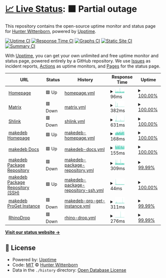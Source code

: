# [📈 Live Status](https://hwittenborn.github.io/status): <!--live status--> **🟧 Partial outage**

This repository contains the open-source uptime monitor and status page for [Hunter Wittenborn](https://hunterwittenborn.com), powered by [Upptime](https://github.com/upptime/upptime).

[![Uptime CI](https://github.com/hwittenborn/status/workflows/Uptime%20CI/badge.svg)](https://github.com/hwittenborn/status/actions?query=workflow%3A%22Uptime+CI%22)
[![Response Time CI](https://github.com/hwittenborn/status/workflows/Response%20Time%20CI/badge.svg)](https://github.com/hwittenborn/status/actions?query=workflow%3A%22Response+Time+CI%22)
[![Graphs CI](https://github.com/hwittenborn/status/workflows/Graphs%20CI/badge.svg)](https://github.com/hwittenborn/status/actions?query=workflow%3A%22Graphs+CI%22)
[![Static Site CI](https://github.com/hwittenborn/status/workflows/Static%20Site%20CI/badge.svg)](https://github.com/hwittenborn/status/actions?query=workflow%3A%22Static+Site+CI%22)
[![Summary CI](https://github.com/hwittenborn/status/workflows/Summary%20CI/badge.svg)](https://github.com/hwittenborn/status/actions?query=workflow%3A%22Summary+CI%22)

With [Upptime](https://upptime.js.org), you can get your own unlimited and free uptime monitor and status page, powered entirely by a GitHub repository. We use [Issues](https://github.com/hwittenborn/status/issues) as incident reports, [Actions](https://github.com/hwittenborn/status/actions) as uptime monitors, and [Pages](https://hwittenborn.github.io/status) for the status page.

<!--start: status pages-->
<!-- This summary is generated by Upptime (https://github.com/upptime/upptime) -->
<!-- Do not edit this manually, your changes will be overwritten -->
<!-- prettier-ignore -->
| URL | Status | History | Response Time | Uptime |
| --- | ------ | ------- | ------------- | ------ |
| <img alt="" src="https://icons.duckduckgo.com/ip3/hunterwittenborn.com.ico" height="13"> [Homepage](https://hunterwittenborn.com) | 🟩 Up | [homepage.yml](https://github.com/hwittenborn/status/commits/HEAD/history/homepage.yml) | <details><summary><img alt="Response time graph" src="./graphs/homepage/response-time-week.png" height="20"> 96ms</summary><br><a href="https://hwittenborn.github.io/status/history/homepage"><img alt="Response time 96" src="https://img.shields.io/endpoint?url=https%3A%2F%2Fraw.githubusercontent.com%2Fhwittenborn%2Fstatus%2FHEAD%2Fapi%2Fhomepage%2Fresponse-time.json"></a><br><a href="https://hwittenborn.github.io/status/history/homepage"><img alt="24-hour response time 90" src="https://img.shields.io/endpoint?url=https%3A%2F%2Fraw.githubusercontent.com%2Fhwittenborn%2Fstatus%2FHEAD%2Fapi%2Fhomepage%2Fresponse-time-day.json"></a><br><a href="https://hwittenborn.github.io/status/history/homepage"><img alt="7-day response time 96" src="https://img.shields.io/endpoint?url=https%3A%2F%2Fraw.githubusercontent.com%2Fhwittenborn%2Fstatus%2FHEAD%2Fapi%2Fhomepage%2Fresponse-time-week.json"></a><br><a href="https://hwittenborn.github.io/status/history/homepage"><img alt="30-day response time 96" src="https://img.shields.io/endpoint?url=https%3A%2F%2Fraw.githubusercontent.com%2Fhwittenborn%2Fstatus%2FHEAD%2Fapi%2Fhomepage%2Fresponse-time-month.json"></a><br><a href="https://hwittenborn.github.io/status/history/homepage"><img alt="1-year response time 96" src="https://img.shields.io/endpoint?url=https%3A%2F%2Fraw.githubusercontent.com%2Fhwittenborn%2Fstatus%2FHEAD%2Fapi%2Fhomepage%2Fresponse-time-year.json"></a></details> | <details><summary><a href="https://hwittenborn.github.io/status/history/homepage">100.00%</a></summary><a href="https://hwittenborn.github.io/status/history/homepage"><img alt="All-time uptime 100.00%" src="https://img.shields.io/endpoint?url=https%3A%2F%2Fraw.githubusercontent.com%2Fhwittenborn%2Fstatus%2FHEAD%2Fapi%2Fhomepage%2Fuptime.json"></a><br><a href="https://hwittenborn.github.io/status/history/homepage"><img alt="24-hour uptime 100.00%" src="https://img.shields.io/endpoint?url=https%3A%2F%2Fraw.githubusercontent.com%2Fhwittenborn%2Fstatus%2FHEAD%2Fapi%2Fhomepage%2Fuptime-day.json"></a><br><a href="https://hwittenborn.github.io/status/history/homepage"><img alt="7-day uptime 100.00%" src="https://img.shields.io/endpoint?url=https%3A%2F%2Fraw.githubusercontent.com%2Fhwittenborn%2Fstatus%2FHEAD%2Fapi%2Fhomepage%2Fuptime-week.json"></a><br><a href="https://hwittenborn.github.io/status/history/homepage"><img alt="30-day uptime 100.00%" src="https://img.shields.io/endpoint?url=https%3A%2F%2Fraw.githubusercontent.com%2Fhwittenborn%2Fstatus%2FHEAD%2Fapi%2Fhomepage%2Fuptime-month.json"></a><br><a href="https://hwittenborn.github.io/status/history/homepage"><img alt="1-year uptime 100.00%" src="https://img.shields.io/endpoint?url=https%3A%2F%2Fraw.githubusercontent.com%2Fhwittenborn%2Fstatus%2FHEAD%2Fapi%2Fhomepage%2Fuptime-year.json"></a></details>
| <img alt="" src="https://icons.duckduckgo.com/ip3/matrix.hunterwittenborn.com.ico" height="13"> [Matrix](https://matrix.hunterwittenborn.com) | 🟥 Down | [matrix.yml](https://github.com/hwittenborn/status/commits/HEAD/history/matrix.yml) | <details><summary><img alt="Response time graph" src="./graphs/matrix/response-time-week.png" height="20"> 382ms</summary><br><a href="https://hwittenborn.github.io/status/history/matrix"><img alt="Response time 413" src="https://img.shields.io/endpoint?url=https%3A%2F%2Fraw.githubusercontent.com%2Fhwittenborn%2Fstatus%2FHEAD%2Fapi%2Fmatrix%2Fresponse-time.json"></a><br><a href="https://hwittenborn.github.io/status/history/matrix"><img alt="24-hour response time 336" src="https://img.shields.io/endpoint?url=https%3A%2F%2Fraw.githubusercontent.com%2Fhwittenborn%2Fstatus%2FHEAD%2Fapi%2Fmatrix%2Fresponse-time-day.json"></a><br><a href="https://hwittenborn.github.io/status/history/matrix"><img alt="7-day response time 382" src="https://img.shields.io/endpoint?url=https%3A%2F%2Fraw.githubusercontent.com%2Fhwittenborn%2Fstatus%2FHEAD%2Fapi%2Fmatrix%2Fresponse-time-week.json"></a><br><a href="https://hwittenborn.github.io/status/history/matrix"><img alt="30-day response time 413" src="https://img.shields.io/endpoint?url=https%3A%2F%2Fraw.githubusercontent.com%2Fhwittenborn%2Fstatus%2FHEAD%2Fapi%2Fmatrix%2Fresponse-time-month.json"></a><br><a href="https://hwittenborn.github.io/status/history/matrix"><img alt="1-year response time 413" src="https://img.shields.io/endpoint?url=https%3A%2F%2Fraw.githubusercontent.com%2Fhwittenborn%2Fstatus%2FHEAD%2Fapi%2Fmatrix%2Fresponse-time-year.json"></a></details> | <details><summary><a href="https://hwittenborn.github.io/status/history/matrix">100.00%</a></summary><a href="https://hwittenborn.github.io/status/history/matrix"><img alt="All-time uptime 100.00%" src="https://img.shields.io/endpoint?url=https%3A%2F%2Fraw.githubusercontent.com%2Fhwittenborn%2Fstatus%2FHEAD%2Fapi%2Fmatrix%2Fuptime.json"></a><br><a href="https://hwittenborn.github.io/status/history/matrix"><img alt="24-hour uptime 99.98%" src="https://img.shields.io/endpoint?url=https%3A%2F%2Fraw.githubusercontent.com%2Fhwittenborn%2Fstatus%2FHEAD%2Fapi%2Fmatrix%2Fuptime-day.json"></a><br><a href="https://hwittenborn.github.io/status/history/matrix"><img alt="7-day uptime 100.00%" src="https://img.shields.io/endpoint?url=https%3A%2F%2Fraw.githubusercontent.com%2Fhwittenborn%2Fstatus%2FHEAD%2Fapi%2Fmatrix%2Fuptime-week.json"></a><br><a href="https://hwittenborn.github.io/status/history/matrix"><img alt="30-day uptime 100.00%" src="https://img.shields.io/endpoint?url=https%3A%2F%2Fraw.githubusercontent.com%2Fhwittenborn%2Fstatus%2FHEAD%2Fapi%2Fmatrix%2Fuptime-month.json"></a><br><a href="https://hwittenborn.github.io/status/history/matrix"><img alt="1-year uptime 100.00%" src="https://img.shields.io/endpoint?url=https%3A%2F%2Fraw.githubusercontent.com%2Fhwittenborn%2Fstatus%2FHEAD%2Fapi%2Fmatrix%2Fuptime-year.json"></a></details>
| <img alt="" src="https://icons.duckduckgo.com/ip3/shlink.makedeb.org.ico" height="13"> [Shlink](https://shlink.makedeb.org/install) | 🟥 Down | [shlink.yml](https://github.com/hwittenborn/status/commits/HEAD/history/shlink.yml) | <details><summary><img alt="Response time graph" src="./graphs/shlink/response-time-week.png" height="20"> 631ms</summary><br><a href="https://hwittenborn.github.io/status/history/shlink"><img alt="Response time 589" src="https://img.shields.io/endpoint?url=https%3A%2F%2Fraw.githubusercontent.com%2Fhwittenborn%2Fstatus%2FHEAD%2Fapi%2Fshlink%2Fresponse-time.json"></a><br><a href="https://hwittenborn.github.io/status/history/shlink"><img alt="24-hour response time 708" src="https://img.shields.io/endpoint?url=https%3A%2F%2Fraw.githubusercontent.com%2Fhwittenborn%2Fstatus%2FHEAD%2Fapi%2Fshlink%2Fresponse-time-day.json"></a><br><a href="https://hwittenborn.github.io/status/history/shlink"><img alt="7-day response time 631" src="https://img.shields.io/endpoint?url=https%3A%2F%2Fraw.githubusercontent.com%2Fhwittenborn%2Fstatus%2FHEAD%2Fapi%2Fshlink%2Fresponse-time-week.json"></a><br><a href="https://hwittenborn.github.io/status/history/shlink"><img alt="30-day response time 589" src="https://img.shields.io/endpoint?url=https%3A%2F%2Fraw.githubusercontent.com%2Fhwittenborn%2Fstatus%2FHEAD%2Fapi%2Fshlink%2Fresponse-time-month.json"></a><br><a href="https://hwittenborn.github.io/status/history/shlink"><img alt="1-year response time 589" src="https://img.shields.io/endpoint?url=https%3A%2F%2Fraw.githubusercontent.com%2Fhwittenborn%2Fstatus%2FHEAD%2Fapi%2Fshlink%2Fresponse-time-year.json"></a></details> | <details><summary><a href="https://hwittenborn.github.io/status/history/shlink">100.00%</a></summary><a href="https://hwittenborn.github.io/status/history/shlink"><img alt="All-time uptime 100.00%" src="https://img.shields.io/endpoint?url=https%3A%2F%2Fraw.githubusercontent.com%2Fhwittenborn%2Fstatus%2FHEAD%2Fapi%2Fshlink%2Fuptime.json"></a><br><a href="https://hwittenborn.github.io/status/history/shlink"><img alt="24-hour uptime 99.97%" src="https://img.shields.io/endpoint?url=https%3A%2F%2Fraw.githubusercontent.com%2Fhwittenborn%2Fstatus%2FHEAD%2Fapi%2Fshlink%2Fuptime-day.json"></a><br><a href="https://hwittenborn.github.io/status/history/shlink"><img alt="7-day uptime 100.00%" src="https://img.shields.io/endpoint?url=https%3A%2F%2Fraw.githubusercontent.com%2Fhwittenborn%2Fstatus%2FHEAD%2Fapi%2Fshlink%2Fuptime-week.json"></a><br><a href="https://hwittenborn.github.io/status/history/shlink"><img alt="30-day uptime 100.00%" src="https://img.shields.io/endpoint?url=https%3A%2F%2Fraw.githubusercontent.com%2Fhwittenborn%2Fstatus%2FHEAD%2Fapi%2Fshlink%2Fuptime-month.json"></a><br><a href="https://hwittenborn.github.io/status/history/shlink"><img alt="1-year uptime 100.00%" src="https://img.shields.io/endpoint?url=https%3A%2F%2Fraw.githubusercontent.com%2Fhwittenborn%2Fstatus%2FHEAD%2Fapi%2Fshlink%2Fuptime-year.json"></a></details>
| <img alt="" src="https://icons.duckduckgo.com/ip3/www.makedeb.org.ico" height="13"> [makedeb Homepage](https://www.makedeb.org) | 🟩 Up | [makedeb-homepage.yml](https://github.com/hwittenborn/status/commits/HEAD/history/makedeb-homepage.yml) | <details><summary><img alt="Response time graph" src="./graphs/makedeb-homepage/response-time-week.png" height="20"> 168ms</summary><br><a href="https://hwittenborn.github.io/status/history/makedeb-homepage"><img alt="Response time 167" src="https://img.shields.io/endpoint?url=https%3A%2F%2Fraw.githubusercontent.com%2Fhwittenborn%2Fstatus%2FHEAD%2Fapi%2Fmakedeb-homepage%2Fresponse-time.json"></a><br><a href="https://hwittenborn.github.io/status/history/makedeb-homepage"><img alt="24-hour response time 165" src="https://img.shields.io/endpoint?url=https%3A%2F%2Fraw.githubusercontent.com%2Fhwittenborn%2Fstatus%2FHEAD%2Fapi%2Fmakedeb-homepage%2Fresponse-time-day.json"></a><br><a href="https://hwittenborn.github.io/status/history/makedeb-homepage"><img alt="7-day response time 168" src="https://img.shields.io/endpoint?url=https%3A%2F%2Fraw.githubusercontent.com%2Fhwittenborn%2Fstatus%2FHEAD%2Fapi%2Fmakedeb-homepage%2Fresponse-time-week.json"></a><br><a href="https://hwittenborn.github.io/status/history/makedeb-homepage"><img alt="30-day response time 167" src="https://img.shields.io/endpoint?url=https%3A%2F%2Fraw.githubusercontent.com%2Fhwittenborn%2Fstatus%2FHEAD%2Fapi%2Fmakedeb-homepage%2Fresponse-time-month.json"></a><br><a href="https://hwittenborn.github.io/status/history/makedeb-homepage"><img alt="1-year response time 167" src="https://img.shields.io/endpoint?url=https%3A%2F%2Fraw.githubusercontent.com%2Fhwittenborn%2Fstatus%2FHEAD%2Fapi%2Fmakedeb-homepage%2Fresponse-time-year.json"></a></details> | <details><summary><a href="https://hwittenborn.github.io/status/history/makedeb-homepage">100.00%</a></summary><a href="https://hwittenborn.github.io/status/history/makedeb-homepage"><img alt="All-time uptime 100.00%" src="https://img.shields.io/endpoint?url=https%3A%2F%2Fraw.githubusercontent.com%2Fhwittenborn%2Fstatus%2FHEAD%2Fapi%2Fmakedeb-homepage%2Fuptime.json"></a><br><a href="https://hwittenborn.github.io/status/history/makedeb-homepage"><img alt="24-hour uptime 100.00%" src="https://img.shields.io/endpoint?url=https%3A%2F%2Fraw.githubusercontent.com%2Fhwittenborn%2Fstatus%2FHEAD%2Fapi%2Fmakedeb-homepage%2Fuptime-day.json"></a><br><a href="https://hwittenborn.github.io/status/history/makedeb-homepage"><img alt="7-day uptime 100.00%" src="https://img.shields.io/endpoint?url=https%3A%2F%2Fraw.githubusercontent.com%2Fhwittenborn%2Fstatus%2FHEAD%2Fapi%2Fmakedeb-homepage%2Fuptime-week.json"></a><br><a href="https://hwittenborn.github.io/status/history/makedeb-homepage"><img alt="30-day uptime 100.00%" src="https://img.shields.io/endpoint?url=https%3A%2F%2Fraw.githubusercontent.com%2Fhwittenborn%2Fstatus%2FHEAD%2Fapi%2Fmakedeb-homepage%2Fuptime-month.json"></a><br><a href="https://hwittenborn.github.io/status/history/makedeb-homepage"><img alt="1-year uptime 100.00%" src="https://img.shields.io/endpoint?url=https%3A%2F%2Fraw.githubusercontent.com%2Fhwittenborn%2Fstatus%2FHEAD%2Fapi%2Fmakedeb-homepage%2Fuptime-year.json"></a></details>
| <img alt="" src="https://icons.duckduckgo.com/ip3/docs.makedeb.org.ico" height="13"> [makedeb Docs](https://docs.makedeb.org) | 🟩 Up | [makedeb-docs.yml](https://github.com/hwittenborn/status/commits/HEAD/history/makedeb-docs.yml) | <details><summary><img alt="Response time graph" src="./graphs/makedeb-docs/response-time-week.png" height="20"> 155ms</summary><br><a href="https://hwittenborn.github.io/status/history/makedeb-docs"><img alt="Response time 156" src="https://img.shields.io/endpoint?url=https%3A%2F%2Fraw.githubusercontent.com%2Fhwittenborn%2Fstatus%2FHEAD%2Fapi%2Fmakedeb-docs%2Fresponse-time.json"></a><br><a href="https://hwittenborn.github.io/status/history/makedeb-docs"><img alt="24-hour response time 158" src="https://img.shields.io/endpoint?url=https%3A%2F%2Fraw.githubusercontent.com%2Fhwittenborn%2Fstatus%2FHEAD%2Fapi%2Fmakedeb-docs%2Fresponse-time-day.json"></a><br><a href="https://hwittenborn.github.io/status/history/makedeb-docs"><img alt="7-day response time 155" src="https://img.shields.io/endpoint?url=https%3A%2F%2Fraw.githubusercontent.com%2Fhwittenborn%2Fstatus%2FHEAD%2Fapi%2Fmakedeb-docs%2Fresponse-time-week.json"></a><br><a href="https://hwittenborn.github.io/status/history/makedeb-docs"><img alt="30-day response time 156" src="https://img.shields.io/endpoint?url=https%3A%2F%2Fraw.githubusercontent.com%2Fhwittenborn%2Fstatus%2FHEAD%2Fapi%2Fmakedeb-docs%2Fresponse-time-month.json"></a><br><a href="https://hwittenborn.github.io/status/history/makedeb-docs"><img alt="1-year response time 156" src="https://img.shields.io/endpoint?url=https%3A%2F%2Fraw.githubusercontent.com%2Fhwittenborn%2Fstatus%2FHEAD%2Fapi%2Fmakedeb-docs%2Fresponse-time-year.json"></a></details> | <details><summary><a href="https://hwittenborn.github.io/status/history/makedeb-docs">100.00%</a></summary><a href="https://hwittenborn.github.io/status/history/makedeb-docs"><img alt="All-time uptime 100.00%" src="https://img.shields.io/endpoint?url=https%3A%2F%2Fraw.githubusercontent.com%2Fhwittenborn%2Fstatus%2FHEAD%2Fapi%2Fmakedeb-docs%2Fuptime.json"></a><br><a href="https://hwittenborn.github.io/status/history/makedeb-docs"><img alt="24-hour uptime 100.00%" src="https://img.shields.io/endpoint?url=https%3A%2F%2Fraw.githubusercontent.com%2Fhwittenborn%2Fstatus%2FHEAD%2Fapi%2Fmakedeb-docs%2Fuptime-day.json"></a><br><a href="https://hwittenborn.github.io/status/history/makedeb-docs"><img alt="7-day uptime 100.00%" src="https://img.shields.io/endpoint?url=https%3A%2F%2Fraw.githubusercontent.com%2Fhwittenborn%2Fstatus%2FHEAD%2Fapi%2Fmakedeb-docs%2Fuptime-week.json"></a><br><a href="https://hwittenborn.github.io/status/history/makedeb-docs"><img alt="30-day uptime 100.00%" src="https://img.shields.io/endpoint?url=https%3A%2F%2Fraw.githubusercontent.com%2Fhwittenborn%2Fstatus%2FHEAD%2Fapi%2Fmakedeb-docs%2Fuptime-month.json"></a><br><a href="https://hwittenborn.github.io/status/history/makedeb-docs"><img alt="1-year uptime 100.00%" src="https://img.shields.io/endpoint?url=https%3A%2F%2Fraw.githubusercontent.com%2Fhwittenborn%2Fstatus%2FHEAD%2Fapi%2Fmakedeb-docs%2Fuptime-year.json"></a></details>
| <img alt="" src="https://icons.duckduckgo.com/ip3/mpr.makedeb.org.ico" height="13"> [makedeb Package Repository](https://mpr.makedeb.org) | 🟥 Down | [makedeb-package-repository.yml](https://github.com/hwittenborn/status/commits/HEAD/history/makedeb-package-repository.yml) | <details><summary><img alt="Response time graph" src="./graphs/makedeb-package-repository/response-time-week.png" height="20"> 309ms</summary><br><a href="https://hwittenborn.github.io/status/history/makedeb-package-repository"><img alt="Response time 313" src="https://img.shields.io/endpoint?url=https%3A%2F%2Fraw.githubusercontent.com%2Fhwittenborn%2Fstatus%2FHEAD%2Fapi%2Fmakedeb-package-repository%2Fresponse-time.json"></a><br><a href="https://hwittenborn.github.io/status/history/makedeb-package-repository"><img alt="24-hour response time 288" src="https://img.shields.io/endpoint?url=https%3A%2F%2Fraw.githubusercontent.com%2Fhwittenborn%2Fstatus%2FHEAD%2Fapi%2Fmakedeb-package-repository%2Fresponse-time-day.json"></a><br><a href="https://hwittenborn.github.io/status/history/makedeb-package-repository"><img alt="7-day response time 309" src="https://img.shields.io/endpoint?url=https%3A%2F%2Fraw.githubusercontent.com%2Fhwittenborn%2Fstatus%2FHEAD%2Fapi%2Fmakedeb-package-repository%2Fresponse-time-week.json"></a><br><a href="https://hwittenborn.github.io/status/history/makedeb-package-repository"><img alt="30-day response time 313" src="https://img.shields.io/endpoint?url=https%3A%2F%2Fraw.githubusercontent.com%2Fhwittenborn%2Fstatus%2FHEAD%2Fapi%2Fmakedeb-package-repository%2Fresponse-time-month.json"></a><br><a href="https://hwittenborn.github.io/status/history/makedeb-package-repository"><img alt="1-year response time 313" src="https://img.shields.io/endpoint?url=https%3A%2F%2Fraw.githubusercontent.com%2Fhwittenborn%2Fstatus%2FHEAD%2Fapi%2Fmakedeb-package-repository%2Fresponse-time-year.json"></a></details> | <details><summary><a href="https://hwittenborn.github.io/status/history/makedeb-package-repository">99.99%</a></summary><a href="https://hwittenborn.github.io/status/history/makedeb-package-repository"><img alt="All-time uptime 100.00%" src="https://img.shields.io/endpoint?url=https%3A%2F%2Fraw.githubusercontent.com%2Fhwittenborn%2Fstatus%2FHEAD%2Fapi%2Fmakedeb-package-repository%2Fuptime.json"></a><br><a href="https://hwittenborn.github.io/status/history/makedeb-package-repository"><img alt="24-hour uptime 99.96%" src="https://img.shields.io/endpoint?url=https%3A%2F%2Fraw.githubusercontent.com%2Fhwittenborn%2Fstatus%2FHEAD%2Fapi%2Fmakedeb-package-repository%2Fuptime-day.json"></a><br><a href="https://hwittenborn.github.io/status/history/makedeb-package-repository"><img alt="7-day uptime 99.99%" src="https://img.shields.io/endpoint?url=https%3A%2F%2Fraw.githubusercontent.com%2Fhwittenborn%2Fstatus%2FHEAD%2Fapi%2Fmakedeb-package-repository%2Fuptime-week.json"></a><br><a href="https://hwittenborn.github.io/status/history/makedeb-package-repository"><img alt="30-day uptime 100.00%" src="https://img.shields.io/endpoint?url=https%3A%2F%2Fraw.githubusercontent.com%2Fhwittenborn%2Fstatus%2FHEAD%2Fapi%2Fmakedeb-package-repository%2Fuptime-month.json"></a><br><a href="https://hwittenborn.github.io/status/history/makedeb-package-repository"><img alt="1-year uptime 100.00%" src="https://img.shields.io/endpoint?url=https%3A%2F%2Fraw.githubusercontent.com%2Fhwittenborn%2Fstatus%2FHEAD%2Fapi%2Fmakedeb-package-repository%2Fuptime-year.json"></a></details>
| <img alt="" src="https://icons.duckduckgo.com/ip3/null.ico" height="13"> [makedeb Package Repository (SSH)](mpr.makedeb.org) | 🟩 Up | [makedeb-package-repository-ssh.yml](https://github.com/hwittenborn/status/commits/HEAD/history/makedeb-package-repository-ssh.yml) | <details><summary><img alt="Response time graph" src="./graphs/makedeb-package-repository-ssh/response-time-week.png" height="20"> 44ms</summary><br><a href="https://hwittenborn.github.io/status/history/makedeb-package-repository-ssh"><img alt="Response time 45" src="https://img.shields.io/endpoint?url=https%3A%2F%2Fraw.githubusercontent.com%2Fhwittenborn%2Fstatus%2FHEAD%2Fapi%2Fmakedeb-package-repository-ssh%2Fresponse-time.json"></a><br><a href="https://hwittenborn.github.io/status/history/makedeb-package-repository-ssh"><img alt="24-hour response time 43" src="https://img.shields.io/endpoint?url=https%3A%2F%2Fraw.githubusercontent.com%2Fhwittenborn%2Fstatus%2FHEAD%2Fapi%2Fmakedeb-package-repository-ssh%2Fresponse-time-day.json"></a><br><a href="https://hwittenborn.github.io/status/history/makedeb-package-repository-ssh"><img alt="7-day response time 44" src="https://img.shields.io/endpoint?url=https%3A%2F%2Fraw.githubusercontent.com%2Fhwittenborn%2Fstatus%2FHEAD%2Fapi%2Fmakedeb-package-repository-ssh%2Fresponse-time-week.json"></a><br><a href="https://hwittenborn.github.io/status/history/makedeb-package-repository-ssh"><img alt="30-day response time 45" src="https://img.shields.io/endpoint?url=https%3A%2F%2Fraw.githubusercontent.com%2Fhwittenborn%2Fstatus%2FHEAD%2Fapi%2Fmakedeb-package-repository-ssh%2Fresponse-time-month.json"></a><br><a href="https://hwittenborn.github.io/status/history/makedeb-package-repository-ssh"><img alt="1-year response time 45" src="https://img.shields.io/endpoint?url=https%3A%2F%2Fraw.githubusercontent.com%2Fhwittenborn%2Fstatus%2FHEAD%2Fapi%2Fmakedeb-package-repository-ssh%2Fresponse-time-year.json"></a></details> | <details><summary><a href="https://hwittenborn.github.io/status/history/makedeb-package-repository-ssh">100.00%</a></summary><a href="https://hwittenborn.github.io/status/history/makedeb-package-repository-ssh"><img alt="All-time uptime 100.00%" src="https://img.shields.io/endpoint?url=https%3A%2F%2Fraw.githubusercontent.com%2Fhwittenborn%2Fstatus%2FHEAD%2Fapi%2Fmakedeb-package-repository-ssh%2Fuptime.json"></a><br><a href="https://hwittenborn.github.io/status/history/makedeb-package-repository-ssh"><img alt="24-hour uptime 100.00%" src="https://img.shields.io/endpoint?url=https%3A%2F%2Fraw.githubusercontent.com%2Fhwittenborn%2Fstatus%2FHEAD%2Fapi%2Fmakedeb-package-repository-ssh%2Fuptime-day.json"></a><br><a href="https://hwittenborn.github.io/status/history/makedeb-package-repository-ssh"><img alt="7-day uptime 100.00%" src="https://img.shields.io/endpoint?url=https%3A%2F%2Fraw.githubusercontent.com%2Fhwittenborn%2Fstatus%2FHEAD%2Fapi%2Fmakedeb-package-repository-ssh%2Fuptime-week.json"></a><br><a href="https://hwittenborn.github.io/status/history/makedeb-package-repository-ssh"><img alt="30-day uptime 100.00%" src="https://img.shields.io/endpoint?url=https%3A%2F%2Fraw.githubusercontent.com%2Fhwittenborn%2Fstatus%2FHEAD%2Fapi%2Fmakedeb-package-repository-ssh%2Fuptime-month.json"></a><br><a href="https://hwittenborn.github.io/status/history/makedeb-package-repository-ssh"><img alt="1-year uptime 100.00%" src="https://img.shields.io/endpoint?url=https%3A%2F%2Fraw.githubusercontent.com%2Fhwittenborn%2Fstatus%2FHEAD%2Fapi%2Fmakedeb-package-repository-ssh%2Fuptime-year.json"></a></details>
| <img alt="" src="https://icons.duckduckgo.com/ip3/proget.makedeb.org.ico" height="13"> [makedeb ProGet Instance](https://proget.makedeb.org) | 🟥 Down | [makedeb-pro-get-instance.yml](https://github.com/hwittenborn/status/commits/HEAD/history/makedeb-pro-get-instance.yml) | <details><summary><img alt="Response time graph" src="./graphs/makedeb-pro-get-instance/response-time-week.png" height="20"> 311ms</summary><br><a href="https://hwittenborn.github.io/status/history/makedeb-pro-get-instance"><img alt="Response time 313" src="https://img.shields.io/endpoint?url=https%3A%2F%2Fraw.githubusercontent.com%2Fhwittenborn%2Fstatus%2FHEAD%2Fapi%2Fmakedeb-pro-get-instance%2Fresponse-time.json"></a><br><a href="https://hwittenborn.github.io/status/history/makedeb-pro-get-instance"><img alt="24-hour response time 295" src="https://img.shields.io/endpoint?url=https%3A%2F%2Fraw.githubusercontent.com%2Fhwittenborn%2Fstatus%2FHEAD%2Fapi%2Fmakedeb-pro-get-instance%2Fresponse-time-day.json"></a><br><a href="https://hwittenborn.github.io/status/history/makedeb-pro-get-instance"><img alt="7-day response time 311" src="https://img.shields.io/endpoint?url=https%3A%2F%2Fraw.githubusercontent.com%2Fhwittenborn%2Fstatus%2FHEAD%2Fapi%2Fmakedeb-pro-get-instance%2Fresponse-time-week.json"></a><br><a href="https://hwittenborn.github.io/status/history/makedeb-pro-get-instance"><img alt="30-day response time 313" src="https://img.shields.io/endpoint?url=https%3A%2F%2Fraw.githubusercontent.com%2Fhwittenborn%2Fstatus%2FHEAD%2Fapi%2Fmakedeb-pro-get-instance%2Fresponse-time-month.json"></a><br><a href="https://hwittenborn.github.io/status/history/makedeb-pro-get-instance"><img alt="1-year response time 313" src="https://img.shields.io/endpoint?url=https%3A%2F%2Fraw.githubusercontent.com%2Fhwittenborn%2Fstatus%2FHEAD%2Fapi%2Fmakedeb-pro-get-instance%2Fresponse-time-year.json"></a></details> | <details><summary><a href="https://hwittenborn.github.io/status/history/makedeb-pro-get-instance">99.99%</a></summary><a href="https://hwittenborn.github.io/status/history/makedeb-pro-get-instance"><img alt="All-time uptime 99.99%" src="https://img.shields.io/endpoint?url=https%3A%2F%2Fraw.githubusercontent.com%2Fhwittenborn%2Fstatus%2FHEAD%2Fapi%2Fmakedeb-pro-get-instance%2Fuptime.json"></a><br><a href="https://hwittenborn.github.io/status/history/makedeb-pro-get-instance"><img alt="24-hour uptime 99.95%" src="https://img.shields.io/endpoint?url=https%3A%2F%2Fraw.githubusercontent.com%2Fhwittenborn%2Fstatus%2FHEAD%2Fapi%2Fmakedeb-pro-get-instance%2Fuptime-day.json"></a><br><a href="https://hwittenborn.github.io/status/history/makedeb-pro-get-instance"><img alt="7-day uptime 99.99%" src="https://img.shields.io/endpoint?url=https%3A%2F%2Fraw.githubusercontent.com%2Fhwittenborn%2Fstatus%2FHEAD%2Fapi%2Fmakedeb-pro-get-instance%2Fuptime-week.json"></a><br><a href="https://hwittenborn.github.io/status/history/makedeb-pro-get-instance"><img alt="30-day uptime 99.99%" src="https://img.shields.io/endpoint?url=https%3A%2F%2Fraw.githubusercontent.com%2Fhwittenborn%2Fstatus%2FHEAD%2Fapi%2Fmakedeb-pro-get-instance%2Fuptime-month.json"></a><br><a href="https://hwittenborn.github.io/status/history/makedeb-pro-get-instance"><img alt="1-year uptime 99.99%" src="https://img.shields.io/endpoint?url=https%3A%2F%2Fraw.githubusercontent.com%2Fhwittenborn%2Fstatus%2FHEAD%2Fapi%2Fmakedeb-pro-get-instance%2Fuptime-year.json"></a></details>
| <img alt="" src="https://icons.duckduckgo.com/ip3/drop.rhinolinux.org.ico" height="13"> [RhinoDrop](https://drop.rhinolinux.org) | 🟥 Down | [rhino-drop.yml](https://github.com/hwittenborn/status/commits/HEAD/history/rhino-drop.yml) | <details><summary><img alt="Response time graph" src="./graphs/rhino-drop/response-time-week.png" height="20"> 276ms</summary><br><a href="https://hwittenborn.github.io/status/history/rhino-drop"><img alt="Response time 286" src="https://img.shields.io/endpoint?url=https%3A%2F%2Fraw.githubusercontent.com%2Fhwittenborn%2Fstatus%2FHEAD%2Fapi%2Frhino-drop%2Fresponse-time.json"></a><br><a href="https://hwittenborn.github.io/status/history/rhino-drop"><img alt="24-hour response time 290" src="https://img.shields.io/endpoint?url=https%3A%2F%2Fraw.githubusercontent.com%2Fhwittenborn%2Fstatus%2FHEAD%2Fapi%2Frhino-drop%2Fresponse-time-day.json"></a><br><a href="https://hwittenborn.github.io/status/history/rhino-drop"><img alt="7-day response time 276" src="https://img.shields.io/endpoint?url=https%3A%2F%2Fraw.githubusercontent.com%2Fhwittenborn%2Fstatus%2FHEAD%2Fapi%2Frhino-drop%2Fresponse-time-week.json"></a><br><a href="https://hwittenborn.github.io/status/history/rhino-drop"><img alt="30-day response time 286" src="https://img.shields.io/endpoint?url=https%3A%2F%2Fraw.githubusercontent.com%2Fhwittenborn%2Fstatus%2FHEAD%2Fapi%2Frhino-drop%2Fresponse-time-month.json"></a><br><a href="https://hwittenborn.github.io/status/history/rhino-drop"><img alt="1-year response time 286" src="https://img.shields.io/endpoint?url=https%3A%2F%2Fraw.githubusercontent.com%2Fhwittenborn%2Fstatus%2FHEAD%2Fapi%2Frhino-drop%2Fresponse-time-year.json"></a></details> | <details><summary><a href="https://hwittenborn.github.io/status/history/rhino-drop">99.99%</a></summary><a href="https://hwittenborn.github.io/status/history/rhino-drop"><img alt="All-time uptime 99.99%" src="https://img.shields.io/endpoint?url=https%3A%2F%2Fraw.githubusercontent.com%2Fhwittenborn%2Fstatus%2FHEAD%2Fapi%2Frhino-drop%2Fuptime.json"></a><br><a href="https://hwittenborn.github.io/status/history/rhino-drop"><img alt="24-hour uptime 99.95%" src="https://img.shields.io/endpoint?url=https%3A%2F%2Fraw.githubusercontent.com%2Fhwittenborn%2Fstatus%2FHEAD%2Fapi%2Frhino-drop%2Fuptime-day.json"></a><br><a href="https://hwittenborn.github.io/status/history/rhino-drop"><img alt="7-day uptime 99.99%" src="https://img.shields.io/endpoint?url=https%3A%2F%2Fraw.githubusercontent.com%2Fhwittenborn%2Fstatus%2FHEAD%2Fapi%2Frhino-drop%2Fuptime-week.json"></a><br><a href="https://hwittenborn.github.io/status/history/rhino-drop"><img alt="30-day uptime 99.99%" src="https://img.shields.io/endpoint?url=https%3A%2F%2Fraw.githubusercontent.com%2Fhwittenborn%2Fstatus%2FHEAD%2Fapi%2Frhino-drop%2Fuptime-month.json"></a><br><a href="https://hwittenborn.github.io/status/history/rhino-drop"><img alt="1-year uptime 99.99%" src="https://img.shields.io/endpoint?url=https%3A%2F%2Fraw.githubusercontent.com%2Fhwittenborn%2Fstatus%2FHEAD%2Fapi%2Frhino-drop%2Fuptime-year.json"></a></details>

<!--end: status pages-->

[**Visit our status website →**](https://hwittenborn.github.io/status)

## 📄 License

- Powered by: [Upptime](https://github.com/upptime/upptime)
- Code: [MIT](./LICENSE) © [Hunter Wittenborn](https://hunterwittenborn.com)
- Data in the `./history` directory: [Open Database License](https://opendatacommons.org/licenses/odbl/1-0/)
